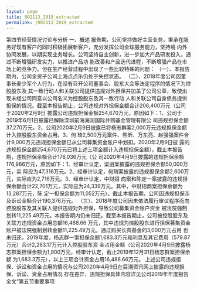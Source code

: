 ```yaml
---
layout: page
title: 002113_2019_extracted
permalink: /002113_2019_extracted
---
```


第四节经营情况讨论与分析
一、概述
报告期，公司坚持做好主营业务，秉承在服务好现有客户的同时积极拓展新客户，充分发挥公司全球服务能力，坚持境
内外协同发展，以期实现业务增长。公司坚持自主创新，进一步加大产品研发投入，通过不断增强研发实力，以推进产品功
能改善和产品迭代进程，不断增强产品在市场上的竞争力。但在生产经营过程中出现了一些比较特殊的问题：
（一）、本报告期内，公司全资子公司上海点点乐仍处于失控状态。
（二）、2018年度公司因董事长麦少军个人行为，在没有召开公司董事会、股东大会等法定程序的情况下为控股股东及
其一致行动人和关联公司提供违规对外担保并加盖了公司公章，致使出现未经公司同意以公司名义为控股股东及其一致行动
人和关联公司自身债务提供担保的情况。截至本报告期止，公司违规对外担保金额合计206,400万元（公司于2020年2月9日
披露公司违规担保金额254,670万元，原因如下：1、公司于2019年6月1日披露已解除深圳前海海润国际并购基金管理有限公
司违规担保金额37,270万元。2、公司2020年2月9日披露已将杨志群案2,000万元违规担保金额计入控股股东资金占用。3、何
琦2,500万元案件、熊昕、万东亮、赵强强案件合计9,000万元违规担保金额已从公司募集资金账户中划扣。2020年2月9日披
露的违规担保金额254,670万元已将上述三项金额计入违规担保金额）。截止本报告期，违规担保余额合计176,036万元（公
司2020年4月9日披露的违规担保余额176,966万元，原因如下：1、经审计认定，梁逍案披露的违规担保余额50,000万元，实
际应为47,316万元。2、经审计认定，何琦案披露的违规担保余额2,600万元，实际应为2,716万元。3、经审计认定，中财招
商案和陈定一案披露的违规担保余额合计22,701万元，实际应为24,339万元。其中，中财招商案担保余额为13,287万元，陈
定一担保余额为11,052万元）。截止本报告期，公司因违规担保涉及诉讼金额合计190,376万元。
（三）、2018年度公司因未依法履行审议程序而向控股股东及其关联人提供违规对外担保，导致公司募集资金账户资金
被法院强制划转11,225.49万元。本报告期内仍未归还。截至本报告期止，公司被控股股东及关联方违规资金占用总额16,488.66
万元，其中违规为控股股东进行担保募集资金账户被法院强制划转金额11,225.49万元。通过购买长典基金的3,000万元占用
也未归还，2019年度，杨志群一案担保余额1,683.3万元和利息及其它费用（579.87万元）合计2,263.17万元计入控股股东资
金占用金额（公司2020年4月9日披露杨志群案担保余额为1,900万元，经审计认定，截止2019年12月31日杨志群案担保余额
为1,683.3万元），以上三项合计资金占用16,488.66万元。
上述公司违规担保、诉讼和资金占用的情况与公司2020年4月9日在巨潮资讯网上披露的违规担保、诉讼、资金占用情况
存在差异，违规担保具体内容详见公司2019年年度报告全文“第五节重要事项